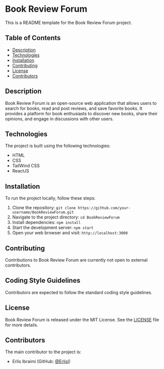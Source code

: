 # Book Review Forum

This is a README template for the Book Review Forum project.

## Table of Contents
- [Description](#description)
- [Technologies](#technologies)
- [Installation](#installation)
- [Contributing](#contributing)
- [License](#license)
- [Contributors](#contributors)

## Description
Book Review Forum is an open-source web application that allows users to search for books, read and post reviews, and save favorite books. It provides a platform for book enthusiasts to discover new books, share their opinions, and engage in discussions with other users.

## Technologies
The project is built using the following technologies:
- HTML
- CSS
- TailWind CSS
- ReactJS

## Installation
To run the project locally, follow these steps:
1. Clone the repository: `git clone https://github.com/your-username/BookReviewForum.git`
2. Navigate to the project directory: `cd BookReviewForum`
3. Install dependencies: `npm install`
4. Start the development server: `npm start`
5. Open your web browser and visit: `http://localhost:3000`

## Contributing
Contributions to Book Review Forum are currently not open to external contributors.

## Coding Style Guidelines
Contributors are expected to follow the standard coding style guidelines.

## License
Book Review Forum is released under the MIT License. See the [LICENSE](LICENSE) file for more details.

## Contributors
The main contributor to the project is:
- Erlis Ibraimi (GitHub: [@ErlisI](https://github.com/ErlisI))
